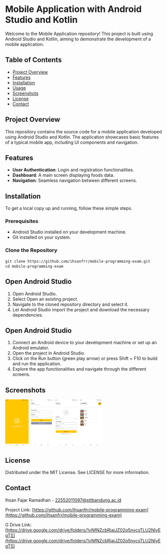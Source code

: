 # Mobile Application with Android Studio and Kotlin

Welcome to the Mobile Application repository! This project is built using Android Studio and Kotlin, aiming to demonstrate the development of a mobile application.

## Table of Contents
- [Project Overview](#project-overview)
- [Features](#features)
- [Installation](#installation)
- [Usage](#usage)
- [Screenshots](#screenshots)
- [License](#license)
- [Contact](#contact)

## Project Overview

This repository contains the source code for a mobile application developed using Android Studio and Kotlin. The application showcases basic features of a typical mobile app, including UI components and navigation.

## Features

- **User Authentication**: Login and registration functionalities.
- **Dashboard**: A main screen displaying foods data.
- **Navigation**: Seamless navigation between different screens.

## Installation

To get a local copy up and running, follow these simple steps.

### Prerequisites

- Android Studio installed on your development machine.
- Git installed on your system.

### Clone the Repository

```
git clone https://github.com/ihsanfrr/mobile-programming-exam.git
cd mobile-programming-exam
```

## Open Android Studio

1. Open Android Studio.
2. Select Open an existing project.
3. Navigate to the cloned repository directory and select it.
4. Let Android Studio import the project and download the necessary dependencies.

## Open Android Studio

1. Connect an Android device to your development machine or set up an Android emulator.
2. Open the project in Android Studio.
3. Click on the Run button (green play arrow) or press Shift + F10 to build and run the application.
4. Explore the app functionalities and navigate through the different screens.

## Screenshots
<p>
<img src="https://raw.githubusercontent.com/ihsanfrr/mobile-programming-exam/main/screenshots/01_splash_screen.png" height="150" alt="Splash">
<img src="https://raw.githubusercontent.com/ihsanfrr/mobile-programming-exam/main/screenshots/02_login_screen.png" height="150" alt="Login">
<img src="https://raw.githubusercontent.com/ihsanfrr/mobile-programming-exam/main/screenshots/03_register_scren.png" height="150" alt="SignUp">
<img src="https://raw.githubusercontent.com/ihsanfrr/mobile-programming-exam/main/screenshots/04_home_screen.png" height="150" alt="Home">
</p>

## License

Distributed under the MIT License. See LICENSE for more information.

## Contact

Ihsan Fajar Ramadhan - 22552011097@sttbandung.ac.id

Project Link: [https://github.com/ihsanfrr/mobile-programming-exam](https://github.com/ihsanfrr/mobile-programming-exam)

G Drive Link: [https://drive.google.com/drive/folders/1vNfNZcbRjajJZ02p5nvcsTLU2NlyEgTS](https://drive.google.com/drive/folders/1vNfNZcbRjajJZ02p5nvcsTLU2NlyEgTS)
